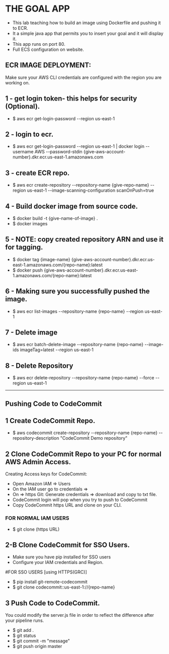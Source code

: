 # THE GOAL APP
- This lab teaching how to build an image using Dockerfile and pushing it to ECR.
- It a simple java app that permits you to insert your goal and it will display it.
- This app runs on port 80.
- Full ECS configuration on website.

## ECR IMAGE DEPLOYMENT:
Make sure your AWS CLI credentials are configured with the region you are working on.

## 1 - get login token- this helps for security (Optional).
- $ aws ecr get-login-password --region us-east-1

## 2 - login to ecr.
- $ aws ecr get-login-password --region us-east-1 | docker login --username AWS --password-stdin {give-aws-account-number}.dkr.ecr.us-east-1.amazonaws.com 

## 3 - create ECR repo.
- $ aws ecr create-repository --repository-name {give-repo-name} --region us-east-1 --image-scanning-configuration scanOnPush=true

## 4 - Build docker image from source code.
- $ docker build -t {give-name-of-image} .
- $ docker images

## 5 - NOTE: copy created repository ARN and use it for tagging.
- $ docker tag {image-name} {give-aws-account-number}.dkr.ecr.us-east-1.amazonaws.com/{repo-name}:latest
- $ docker push {give-aws-account-number}.dkr.ecr.us-east-1.amazonaws.com/{repo-name}:latest

## 6 - Making sure you successfully pushed the image.
- $ aws ecr list-images --repository-name {repo-name} --region us-east-1

## 7 - Delete image
- $ aws ecr batch-delete-image --repository-name {repo-name} --image-ids imageTag=latest --region us-east-1

## 8 - Delete Repository
- $ aws ecr delete-repository --repository-name {repo-name} --force --region us-east-1

*************************
## Pushing Code to CodeCommit

## 1 Create CodeCommit Repo.
- $ aws codecommit create-repository --repository-name {repo-name} --repository-description "CodeCommit Demo repository"

## 2 Clone CodeCommit Repo to your PC for normal AWS Admin Access.
Creating Access keys for CodeCommit:
- Open Amazon IAM => Users
- On the IAM user go to credentials =>
- On => https Git: Generate credentials => download and copy to txt file. 
- CodeCommit login will pop when you try to push to CodeCommit
- Copy CodeCommit https URL and clone on your CLI.

### FOR NORMAL IAM USERS 
- $ git clone (https URL)

## 2-B Clone CodeCommit for SSO Users.
- Make sure you have pip installed for SSO users 
- Configure your IAM credentials and Region.

#FOR SSO USERS [using HTTPS(GRC)] 
- $ pip install git-remote-codecommit 
- $ git clone codecommit::us-east-1://{repo-name} 

## 3 Push Code to CodeCommit.
You could modify the server.js file in order to reflect the difference after your pipeline runs.

- $ git add . 
- $ git status 
- $ git commit -m "message" 
- $ git push origin master 
